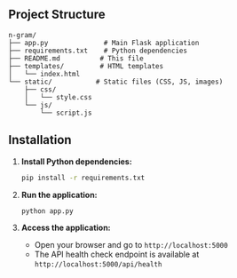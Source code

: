 ## Project Structure

```
n-gram/
├── app.py              # Main Flask application
├── requirements.txt    # Python dependencies
├── README.md          # This file
├── templates/         # HTML templates
│   └── index.html
└── static/           # Static files (CSS, JS, images)
    ├── css/
    │   └── style.css
    └── js/
        └── script.js
```

## Installation

1. **Install Python dependencies:**

   ```bash
   pip install -r requirements.txt
   ```

2. **Run the application:**

   ```bash
   python app.py
   ```

3. **Access the application:**
   - Open your browser and go to `http://localhost:5000`
   - The API health check endpoint is available at `http://localhost:5000/api/health`
